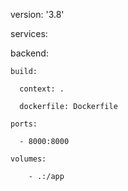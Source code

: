 version: '3.8'

services:

backend:
    
    build:
      
      context: .
      
      dockerfile: Dockerfile
    
    ports:
      
      - 8000:8000
    
    volumes:
        
        - .:/app
